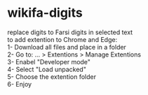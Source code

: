 # wikifa-digits
replace digits to Farsi digits in selected text
</br>
to add extention to Chrome and Edge:</br>
1- Download all files and place in a folder</br>
2- Go to: ... > Extentions > Manage Extentions</br>
3- Enabel "Developer mode"</br>
4- Select "Load unpacked"</br>
5- Choose the extention folder</br>
6- Enjoy